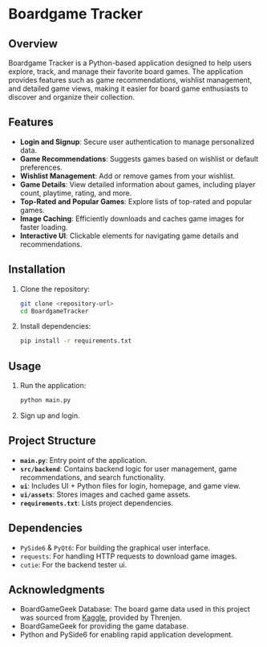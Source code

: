 # Boardgame Tracker

## Overview
Boardgame Tracker is a Python-based application designed to help users explore, track, and manage their favorite board games. The application provides features such as game recommendations, wishlist management, and detailed game views, making it easier for board game enthusiasts to discover and organize their collection.

## Features
- **Login and Signup**: Secure user authentication to manage personalized data.
- **Game Recommendations**: Suggests games based on wishlist or default preferences.
- **Wishlist Management**: Add or remove games from your wishlist.
- **Game Details**: View detailed information about games, including player count, playtime, rating, and more.
- **Top-Rated and Popular Games**: Explore lists of top-rated and popular games.
- **Image Caching**: Efficiently downloads and caches game images for faster loading.
- **Interactive UI**: Clickable elements for navigating game details and recommendations.

## Installation
1. Clone the repository:
   ```bash
   git clone <repository-url>
   cd BoardgameTracker
   ```
2. Install dependencies:
   ```bash
   pip install -r requirements.txt
   ```

## Usage
1. Run the application:
   ```bash
   python main.py
   ```
2. Sign up and login.

## Project Structure
- **`main.py`**: Entry point of the application.
- **`src/backend`**: Contains backend logic for user management, game recommendations, and search functionality.
- **`ui`**: Includes UI + Python files for login, homepage, and game view.
- **`ui/assets`**: Stores images and cached game assets.
- **`requirements.txt`**: Lists project dependencies.

## Dependencies
- `PySide6` & `PyQt6`: For building the graphical user interface.
- `requests`: For handling HTTP requests to download game images.
- `cutie`: For the backend tester ui.

## Acknowledgments
- BoardGameGeek Database: The board game data used in this project was sourced from [Kaggle](https://www.kaggle.com/datasets/threnjen/board-games-database-from-boardgamegeek), provided by Threnjen.
- BoardGameGeek for providing the game database.
- Python and PySide6 for enabling rapid application development.
